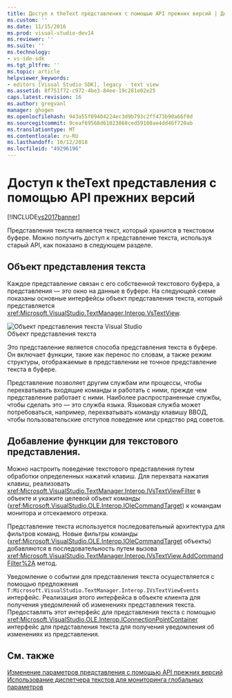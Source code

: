 ```yaml
---
title: Доступ к theText представления с помощью API прежних версий | Документация Майкрософт
ms.custom: ''
ms.date: 11/15/2016
ms.prod: visual-studio-dev14
ms.reviewer: ''
ms.suite: ''
ms.technology:
- vs-ide-sdk
ms.tgt_pltfrm: ''
ms.topic: article
helpviewer_keywords:
- editors [Visual Studio SDK], legacy - text view
ms.assetid: 8f751f72-c972-4be3-84ee-19c281e02e25
caps.latest.revision: 16
ms.author: gregvanl
manager: ghogen
ms.openlocfilehash: 943a55f09404224ec3d9b793c2ff473b90a66f0d
ms.sourcegitcommit: 9ceaf69568d61023868ced59108ae4dd46f720ab
ms.translationtype: MT
ms.contentlocale: ru-RU
ms.lasthandoff: 10/12/2018
ms.locfileid: "49296196"
---
```

# <a name="accessing-thetext-view-by-using-the-legacy-api"></a>Доступ к theText представления с помощью API прежних версий
[!INCLUDE[vs2017banner](../includes/vs2017banner.md)]

Представления текста является текст, который хранится в текстовом буфере. Можно получить доступ к представление текста, используя старый API, как показано в следующем разделе.  
  
## <a name="text-view-object"></a>Объект представления текста  
 Каждое представление связан с его собственной текстового буфера, а представления — это окно на данные в буфере. На следующей схеме показаны основные интерфейсы объект представления текста, который представляется <xref:Microsoft.VisualStudio.TextManager.Interop.VsTextView>.  
  
 ![Объект представления текста Visual Studio](../extensibility/media/vstextview.gif "vstextview")  
Объект представления текста  
  
 Это представление является способа представления текста в буфере. Он включает функции, такие как перенос по словам, а также режим структуры, отображаемые в представлении не точное представление текста в буфере.  
  
 Представление позволяет другим службам или процессы, чтобы перехватывать входящие команды и работать с ними, прежде чем представление работает с ними. Наиболее распространенные службы, чтобы сделать это — это служба языка. Языковая служба может потребоваться, например, перехватывать команду клавишу ВВОД, чтобы пользовательские отступов поведение или средство ряд советов.  
  
## <a name="adding-functionality-to-the-text-view"></a>Добавление функции для текстового представления.  
 Можно настроить поведение текстового представления путем обработки определенных нажатий клавиш. Для перехвата нажатия клавиш, реализовать <xref:Microsoft.VisualStudio.TextManager.Interop.IVsTextViewFilter> в объекте и укажите целевой объект команды (<xref:Microsoft.VisualStudio.OLE.Interop.IOleCommandTarget>) к командам монитора и отсекаемого отрезка.  
  
 Представление текста используется последовательный архитектура для фильтров команд. Новые фильтры команды (<xref:Microsoft.VisualStudio.OLE.Interop.IOleCommandTarget> объекты) добавляются в последовательность путем вызова <xref:Microsoft.VisualStudio.TextManager.Interop.IVsTextView.AddCommandFilter%2A> метод.  
  
 Уведомление о событии для представления текста осуществляется с помощью предложения `T:Microsoft.VisualStudio.TextManager.Interop.IVsTextViewEvents` интерфейс. Реализация этого интерфейса в объекте клиента для получения уведомлений об изменениях представления текста. Предоставлять этот интерфейс для представления текста с помощью <xref:Microsoft.VisualStudio.OLE.Interop.IConnectionPointContainer> интерфейс для представления текста для получения уведомления об изменениях из представления.  
  
## <a name="see-also"></a>См. также  
 [Изменение параметров представления с помощью API прежних версий](../extensibility/changing-view-settings-by-using-the-legacy-api.md)   
 [Использование диспетчера текстов для мониторинга глобальных параметров](../extensibility/using-the-text-manager-to-monitor-global-settings.md)

